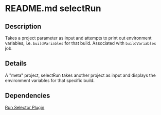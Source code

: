 # README.md selectRun

## Description

Takes a project parameter as input and attempts to print out environment variables,
i.e. `buildVariables` for that build. Associated with `buildVariables` job.

## Details

A "meta" project, selectRun takes another project as input and displays the environment variables for
that specific build.

## Dependencies

[Run Selector Plugin](https://github.com/jenkinsci/run-selector-plugin)
